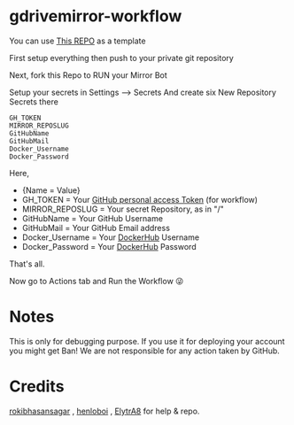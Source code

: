 # gdrivemirror-workflow

You can use [This REPO](https://github.com/lzzy12/python-aria-mirror-bot) as a template

First setup everything then push to your private git repository

Next, fork this Repo to RUN your Mirror Bot

Setup your secrets in 
Settings --> Secrets
And create six New Repository Secrets there

```text
GH_TOKEN
MIRROR_REPOSLUG
GitHubName
GitHubMail
Docker_Username
Docker_Password
```

Here,
- {Name = Value}
- GH_TOKEN = Your [GitHub personal access Token](https://github.com/settings/tokens) (for workflow)
- MIRROR_REPOSLUG = Your secret Repository, as in "<username>/<reponame>"
- GitHubName = Your GitHub Username
- GitHubMail = Your GitHub Email address
- Docker_Username = Your [DockerHub](https://hub.docker.com) Username
- Docker_Password = Your [DockerHub](https://hub.docker.com) Password

That's all.

Now go to Actions tab and Run the Workflow 😜


# Notes 

This is only for debugging purpose.
If you use it for deploying your account you might get Ban!
We are not responsible for any action taken by GitHub.


# Credits

[rokibhasansagar](https://t.me/fr3akyphantom) , [henloboi](https://t.me/henloboi) , [ElytrA8](https://t.me/ElytrA8) for help & repo.
